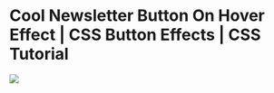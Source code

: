 # Cool Newsletter Button On Hover Effect | CSS Button Effects | CSS Tutorial

![](https://media.giphy.com/media/mD5XyeZ3BybdvPiGGK/giphy.gif)
 